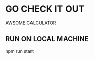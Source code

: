 # GO CHECK IT OUT 
[AWSOME CALCULATOR](https://jules-prince.github.io/calculator/)

## RUN ON LOCAL MACHINE

npm run start
